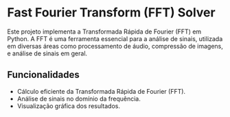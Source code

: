 # Fast Fourier Transform (FFT) Solver

Este projeto implementa a Transformada Rápida de Fourier (FFT) em Python. A FFT é uma ferramenta essencial para a análise de sinais, utilizada em diversas áreas como processamento de áudio, compressão de imagens, e análise de sinais em geral.

## Funcionalidades
- Cálculo eficiente da Transformada Rápida de Fourier (FFT).
- Análise de sinais no domínio da frequência.
- Visualização gráfica dos resultados.
